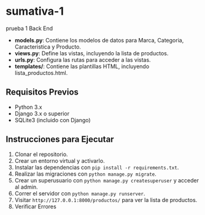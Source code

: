 # sumativa-1
prueba 1 Back End
- **models.py**: Contiene los modelos de datos para Marca, Categoria, Caracteristica y Producto.
- **views.py**: Define las vistas, incluyendo la lista de productos.
- **urls.py**: Configura las rutas para acceder a las vistas.
- **templates/**: Contiene las plantillas HTML, incluyendo lista_productos.html.

## Requisitos Previos

- Python 3.x
- Django 3.x o superior
- SQLite3 (incluido con Django)

## Instrucciones para Ejecutar

1. Clonar el repositorio.
2. Crear un entorno virtual y activarlo.
3. Instalar las dependencias con `pip install -r requirements.txt`.
4. Realizar las migraciones con `python manage.py migrate`.
5. Crear un superusuario con `python manage.py createsuperuser` y acceder al admin.
6. Correr el servidor con `python manage.py runserver`.
7. Visitar `http://127.0.0.1:8000/productos/` para ver la lista de productos.
5. Verificar Errores